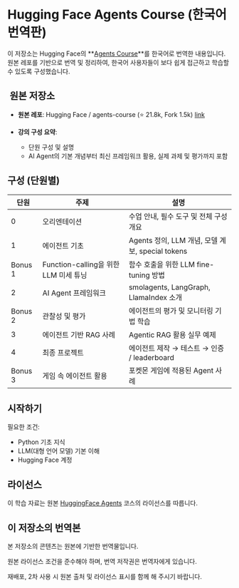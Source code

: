 # Hugging Face Agents Course (한국어 번역판)

이 저장소는 Hugging Face의 **[Agents Course](https://github.com/huggingface/agents-course)**를 한국어로 번역한 내용입니다. 원본 레포를 기반으로 번역 및 정리하여, 한국어 사용자들이 보다 쉽게 접근하고 학습할 수 있도록 구성했습니다.

## ​ 원본 저장소

- **원본 레포**: Hugging Face / agents-course (⭐ 21.8k, Fork 1.5k) [link](https://github.com/huggingface/agents-course)
  
- **강의 구성 요약**:
  - 단원 구성 및 설명  
  - AI Agent의 기본 개념부터 최신 프레임워크 활용, 실제 과제 및 평가까지 포함  
  

##  구성 (단원별)

| 단원 | 주제 | 설명 |
|------|------|------|
| 0 | 오리엔테이션 | 수업 안내, 필수 도구 및 전체 구성 개요 |
| 1 | 에이전트 기초 | Agents 정의, LLM 개념, 모델 계보, special tokens |
| Bonus 1 | Function-calling을 위한 LLM 미세 튜닝 | 함수 호출을 위한 LLM fine-tuning 방법 |
| 2 | AI Agent 프레임워크 | smolagents, LangGraph, LlamaIndex 소개 |
| Bonus 2 | 관찰성 및 평가 | 에이전트의 평가 및 모니터링 기법 학습 |
| 3 | 에이전트 기반 RAG 사례 | Agentic RAG 활용 실무 예제 |
| 4 | 최종 프로젝트 | 에이전트 제작 → 테스트 → 인증 / leaderboard |
| Bonus 3 | 게임 속 에이전트 활용 | 포켓몬 게임에 적용된 Agent 사례 |


##  시작하기

필요한 조건:

- Python 기초 지식  
- LLM(대형 언어 모델) 기본 이해  
- Hugging Face 계정  

## 라이선스

이 학습 자료는 원본 [HuggingFace Agents](https://github.com/huggingface/agents-course) 코스의 라이선스를 따릅니다.

## 이 저장소의 번역본

본 저장소의 콘텐츠는 원본에 기반한 번역물입니다.

원본 라이선스 조건을 준수해야 하며, 번역 저작권은 번역자에게 있습니다.

재배포, 2차 사용 시 원본 출처 및 라이선스 표시를 함께 해 주시기 바랍니다.

